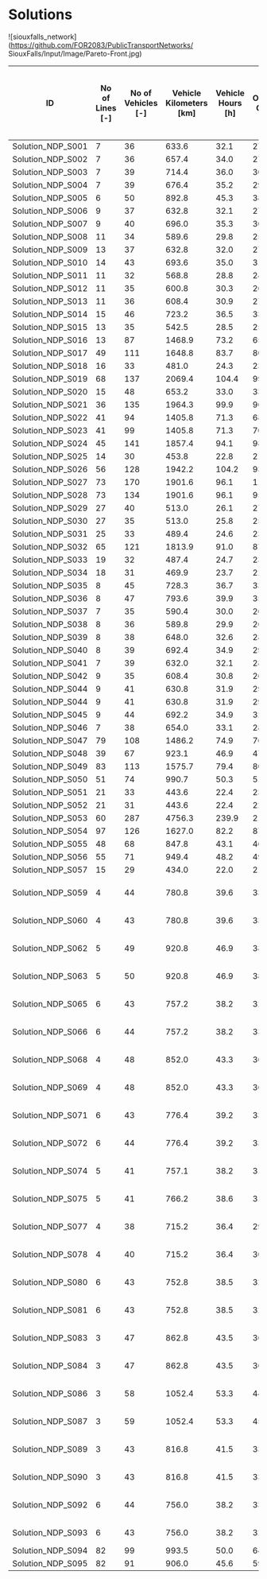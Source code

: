 # Solutions

![siouxfalls_network](https://github.com/FOR2083/PublicTransportNetworks/ SiouxFalls/Input/Image/Pareto-Front.jpg)

| ID				| No of Lines [-]	| No of Vehicles [-]	| Vehicle Kilometers [km]	| Vehicle Hours [h]	| Operating Cost [$]	| Mean Perceived Journey Time [min] (Shortest Path)	| Solution Title
| ---				| ---				| ---					| ---						| ---				| ---					| ---												| ---
|Solution_NDP_S001	|7	|36	|633.6	|32.1	|2750.4	|18.3	|S_002	|
|Solution_NDP_S002	|7	|36	|657.4	|34.0	|2786.0	|19.2	|S_001	|
|Solution_NDP_S003	|7	|39	|714.4	|36.0	|3021.6	|19.4	|S_003	|
|Solution_NDP_S004	|7	|39	|676.4	|35.2	|2964.6	|17.9	|S_004	|
|Solution_NDP_S005	|6	|50	|892.8	|45.3	|3839.2	|18.1	|S_005	|
|Solution_NDP_S006	|9	|37	|632.8	|32.1	|2799.2	|16.6	|S_006	|
|Solution_NDP_S007	|9	|40	|696.0	|35.3	|3044.0	|16.7	|S_006_1	|
|Solution_NDP_S008	|11	|34	|589.6	|29.8	|2584.4	|17.4	|S_007	|
|Solution_NDP_S009	|13	|37	|632.8	|32.0	|2799.2	|16.8	|S_008	|
|Solution_NDP_S010	|14	|43	|693.6	|35.0	|3190.4	|15.6	|S_009	|
|Solution_NDP_S011	|11	|32	|568.8	|28.8	|2453.2	|18.7	|S_010	|
|Solution_NDP_S012	|11	|35	|600.8	|30.3	|2651.2	|17.2	|S_011	|
|Solution_NDP_S013	|11	|36	|608.4	|30.9	|2712.6	|19.3	|S_012	|
|Solution_NDP_S014	|15	|46	|723.2	|36.5	|3384.8	|15.6	|S_013	|
|Solution_NDP_S015	|13	|35	|542.5	|28.5	|2563.7	|18.2	|A_1_1_1_1_2-vs	|
|Solution_NDP_S016	|13	|87	|1468.9	|73.2	|6553.4	|17.4	|A_1_1_2_2_2	|
|Solution_NDP_S017	|49	|111	|1648.8	|83.7	|8023.1	|15.1	|A_1_3_2_2_2-vs	|
|Solution_NDP_S018	|16	|33	|481.0	|24.3	|2371.4	|16.2	|A_1_4_1_2_2-vs	|
|Solution_NDP_S019	|68	|137	|2069.4	|104.4	|9954.0	|14.3	|A_1_4_2_2_2-vs	|
|Solution_NDP_S020	|15	|48	|653.2	|33.0	|3379.8	|16.9	|A_2b_2_1_2_2	|
|Solution_NDP_S021	|36	|135	|1964.3	|99.9	|9696.4	|15.3	|A_2r_2_2_2_2	|
|Solution_NDP_S022	|41	|94	|1405.8	|71.3	|6808.7	|15.5	|A_2r_2_2_2_2-sys	|
|Solution_NDP_S023	|41	|99	|1405.8	|71.3	|7058.7	|15.5	|A_2r_2_2_2_2-sys-vs	|
|Solution_NDP_S024	|45	|141	|1857.4	|94.1	|9836.0	|15.0	|A_2r_3_2_2_2	|
|Solution_NDP_S025	|14	|30	|453.8	|22.8	|2180.7	|17.4	|A_2r_4_1_2_2_vs	|
|Solution_NDP_S026	|56	|128	|1942.2	|104.2	|9313.3	|14.2	|A_2r_4_2_1_2-sys-vs	|
|Solution_NDP_S027	|73	|170	|1901.6	|96.1	|11352.4	|14.1	|A_2r_4_2_2_2	|
|Solution_NDP_S028	|73	|134	|1901.6	|96.1	|9552.4	|14.1	|A_2r_4_2_2_2_vs	|
|Solution_NDP_S029	|27	|40	|513.0	|26.1	|2769.4	|14.7	|A_2r_4_3(0.3)_1_2	|
|Solution_NDP_S030	|27	|35	|513.0	|25.8	|2519.4	|14.7	|A_2r_4_3(0.3)_2_2-vs	|
|Solution_NDP_S031	|25	|33	|489.4	|24.6	|2384.1	|14.8	|A_2r_4_3(0.5)_2_2-vs	|
|Solution_NDP_S032	|65	|121	|1813.9	|91.0	|8770.9	|14.3	|A_3b_4_2_2_2-vs	|
|Solution_NDP_S033	|19	|32	|487.4	|24.7	|2331.1	|16.3	|A_3r_3_1_2_2-vs	|
|Solution_NDP_S034	|18	|31	|469.9	|23.7	|2254.8	|15.7	|A_3r_4_1_2_2-vs	|
|Solution_NDP_S035	|8	|45	|728.3	|36.7	|3342.4	|16.0	|P_1_2	|
|Solution_NDP_S036	|8	|47	|793.6	|39.9	|3540.4	|15.8	|P_1	|
|Solution_NDP_S037	|7	|35	|590.4	|30.0	|2635.6	|18.1	|P_2_2	|
|Solution_NDP_S038	|8	|36	|589.8	|29.9	|2684.7	|17.7	|P_2	|
|Solution_NDP_S039	|8	|38	|648.0	|32.6	|2872.0	|16.4	|P_3_1	|
|Solution_NDP_S040	|8	|39	|692.4	|34.9	|2988.6	|16.3	|P_3_2	|
|Solution_NDP_S041	|7	|39	|632.0	|32.1	|2898.0	|62525.9	|P_3_3	|
|Solution_NDP_S042	|9	|35	|608.4	|30.8	|2662.6	|17.4	|P_5_2	|
|Solution_NDP_S044	|9	|41	|630.8	|31.9	|2996.2	|17.1	|P_5_3_2	|
|Solution_NDP_S044	|9	|41	|630.8	|31.9	|2996.2	|17.1	|P_5_3_2	|
|Solution_NDP_S045	|9	|44	|692.2	|34.9	|3238.2	|16.3	|P_5	|
|Solution_NDP_S046	|7	|38	|654.0	|33.1	|2881.0	|17.4	|S_4	|
|Solution_NDP_S047	|79	|108	|1486.2	|74.9	|7629.3	|14.2	|A_2b_4_2_2_2-vs	|
|Solution_NDP_S048	|39	|67	|923.1	|46.9	|4734.7	|14.9	|A_2b_7_2_2_2-vs	|
|Solution_NDP_S049	|83	|113	|1575.7	|79.4	|8013.6	|14.1	|A_2b_9_2_2_2-vs	|
|Solution_NDP_S050	|51	|74	|990.7	|50.3	|5186.1	|14.7	|A_3b_8_2_2_2-vs	|
|Solution_NDP_S051	|21	|33	|443.6	|22.4	|2315.3	|15.3	|A_3b_9_1_2_2	|
|Solution_NDP_S052	|21	|31	|443.6	|22.4	|2215.3	|15.5	|A_3b_9_1_2_2-vs	|
|Solution_NDP_S053	|60	|287	|4756.3	|239.9	|21484.4	|14.1	|A_3b_9_2_2_2-sys	|
|Solution_NDP_S054	|97	|126	|1627.0	|82.2	|8740.5	|14.1	|A_3b_9_2_2_2-vs	|
|Solution_NDP_S055	|48	|68	|847.8	|43.1	|4671.8	|14.9	|A_3r_7_2_2_2-vs	|
|Solution_NDP_S056	|55	|71	|949.4	|48.2	|4974.1	|14.8	|A_3r_8_2_2_2-vs	|
|Solution_NDP_S057	|15	|29	|434.0	|22.0	|2101.1	|15.8	|A_3r_9_1_2_2-vs	|
|Solution_NDP_S059	|4	|44	|780.8	|39.6	|3371.2	|19.4	|Schmidt_Netz 1 Idealisierung Umsteigewartezeit	|
|Solution_NDP_S060	|4	|43	|780.8	|39.6	|3321.2	|19.2	|Schmidt_Netz 1 Taktversatzoptimierung	|
|Solution_NDP_S062	|5	|49	|920.8	|46.9	|3831.2	|19.8	|Schmidt_Netz 10 Idealisierung Umsteigewartezeit	|
|Solution_NDP_S063	|5	|50	|920.8	|46.9	|3881.2	|19.8	|Schmidt_Netz 10 Taktversatzoptimierung	|
|Solution_NDP_S065	|6	|43	|757.2	|38.2	|3285.8	|19.9	|Schmidt_Netz 11 Idealisierung Umsteigewartezeit	|
|Solution_NDP_S066	|6	|44	|757.2	|38.2	|3335.8	|19.8	|Schmidt_Netz 11 Taktversatzoptimierung	|
|Solution_NDP_S068	|4	|48	|852.0	|43.3	|3678.0	|19.6	|Schmidt_Netz 12 Idealisierung Umsteigewartezeit	|
|Solution_NDP_S069	|4	|48	|852.0	|43.3	|3678.0	|19.5	|Schmidt_Netz 12 Taktversatzoptimierung	|
|Solution_NDP_S071	|6	|43	|776.4	|39.2	|3314.6	|20.3	|Schmidt_Netz 2 Idealisierung Umsteigewartezeit	|
|Solution_NDP_S072	|6	|44	|776.4	|39.2	|3364.6	|19.7	|Schmidt_Netz 2 Taktversatzoptimierung	|
|Solution_NDP_S074	|5	|41	|757.1	|38.2	|3185.7	|18.7	|Schmidt_Netz 3 Idealisierung Umsteigewartezeit	|
|Solution_NDP_S075	|5	|41	|766.2	|38.6	|3199.3	|18.8	|Schmidt_Netz 3 Taktversatzoptimierung	|
|Solution_NDP_S077	|4	|38	|715.2	|36.4	|2972.8	|19.4	|Schmidt_Netz 4 Idealisierung Umsteigewartezeit	|
|Solution_NDP_S078	|4	|40	|715.2	|36.4	|3072.8	|19.1	|Schmidt_Netz 4 Taktversatzoptimierung	|
|Solution_NDP_S080	|6	|43	|752.8	|38.5	|3279.2	|18.6	|Schmidt_Netz 5 Idealisierung Umsteigewartezeit	|
|Solution_NDP_S081	|6	|43	|752.8	|38.5	|3279.2	|18.6	|Schmidt_Netz 5 Taktversatzoptimierung	|
|Solution_NDP_S083	|3	|47	|862.8	|43.5	|3644.2	|19.4	|Schmidt_Netz 6 Idealisierung Umsteigewartezeit	|
|Solution_NDP_S084	|3	|47	|862.8	|43.5	|3644.2	|19.4	|Schmidt_Netz 6 Taktversatzoptimierung	|
|Solution_NDP_S086	|3	|58	|1052.4	|53.3	|4478.6	|19.3	|Schmidt_Netz 7 Idealisierung Umsteigewartezeit	|
|Solution_NDP_S087	|3	|59	|1052.4	|53.3	|4528.6	|19.3	|Schmidt_Netz 7 Taktversatzoptimierung	|
|Solution_NDP_S089	|3	|43	|816.8	|41.5	|3375.2	|19.7	|Schmidt_Netz 8 Idealisierung Umsteigewartezeit	|
|Solution_NDP_S090	|3	|43	|816.8	|41.5	|3375.2	|19.8	|Schmidt_Netz 8 Taktversatzoptimierung	|
|Solution_NDP_S092	|6	|44	|756.0	|38.2	|3334.0	|19.5	|Schmidt_Netz 9 Idealisierung Umsteigewartezeit	|
|Solution_NDP_S093	|6	|43	|756.0	|38.2	|3284.0	|19.4	|Schmidt_Netz 9 Taktversatzoptimierung	|
|Solution_NDP_S094	|82	|99	|993.5	|50.0	|6440.2	|13.9	|A_RS_Pooling_Len	|
|Solution_NDP_S095	|82	|91	|906.0	|45.6	|5909.0	|13.9	|A_RS_Pooling_No	|
